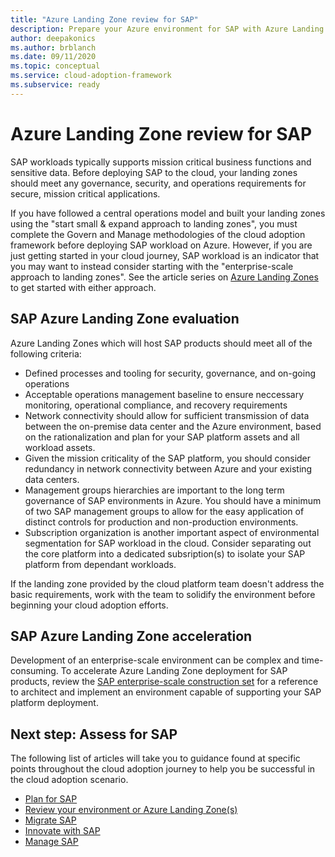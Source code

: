 ```yaml
---
title: "Azure Landing Zone review for SAP"
description: Prepare your Azure environment for SAP with Azure Landing Zones
author: deepakonics
ms.author: brblanch
ms.date: 09/11/2020
ms.topic: conceptual
ms.service: cloud-adoption-framework
ms.subservice: ready
---
```


# Azure Landing Zone review for SAP

SAP workloads typically supports mission critical business functions and sensitive data. Before deploying SAP to the cloud, your landing zones should meet any governance, security, and operations requirements for secure, mission critical applications.

If you have followed a central operations model and built your landing zones using the "start small & expand approach to landing zones", you must complete the Govern and Manage methodologies of the cloud adoption framework before deploying SAP workload on Azure. However, if you are just getting started in your cloud journey, SAP workload is an indicator that you may want to instead consider starting with the "enterprise-scale approach to landing zones". See the article series on [Azure Landing Zones](https://docs.microsoft.com/azure/cloud-adoption-framework/ready/landing-zone/) to get started with either approach.

## SAP Azure Landing Zone evaluation

Azure Landing Zones which will host SAP products should meet all of the following criteria:

- Defined processes and tooling for security, governance, and on-going operations
- Acceptable operations management baseline to ensure neccessary monitoring, operational compliance, and recovery requirements
- Network connectivity should allow for sufficient transmission of data between the on-premise data center and the Azure environment, based on the rationalization and plan for your SAP platform assets and all workload assets.
- Given the mission criticality of the SAP platform, you should consider redundancy in network connectivity between Azure and your existing data centers.
- Management groups hierarchies are important to the long term governance of SAP environments in Azure. You should have a minimum of two SAP management groups to allow for the easy application of distinct controls for production and non-production environments. 
- Subscription organization is another important aspect of environmental segmentation for SAP workload in the cloud. Consider separating out the core platform into a dedicated subsription(s) to isolate your SAP platform from dependant workloads.

If the landing zone provided by the cloud platform team doesn't address the basic requirements, work with the team to solidify the environment before beginning your cloud adoption efforts.

## SAP Azure Landing Zone acceleration

Development of an enterprise-scale environment can be complex and time-consuming. To accelerate Azure Landing Zone deployment for SAP products, review the [SAP enterprise-scale construction set](./enterprise-scale-landing-zone.md) for a reference to architect and implement an environment capable of supporting your SAP platform deployment.

## Next step: Assess for SAP

The following list of articles will take you to guidance found at specific points throughout the cloud adoption journey to help you be successful in the cloud adoption scenario.

- [Plan for SAP](./plan.md)
- [Review your environment or Azure Landing Zone(s)](./ready.md)
- [Migrate SAP](./migrate.md)
- [Innovate with SAP](./innovate.md)
- [Manage SAP](./manage.md)
